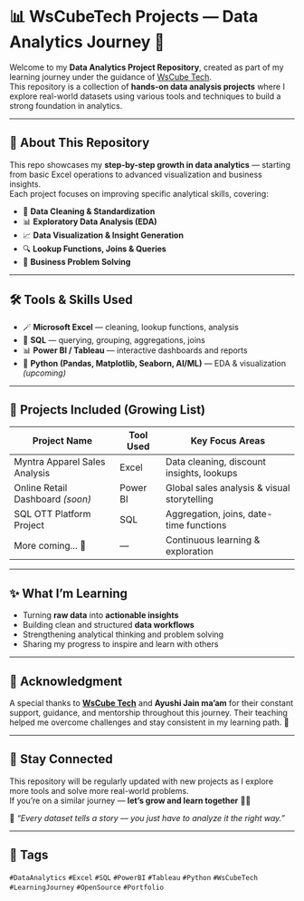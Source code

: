 # 📊 WsCubeTech Projects — Data Analytics Journey 🚀

Welcome to my **Data Analytics Project Repository**, created as part of my learning journey under the guidance of [WsCube Tech](https://www.wscubetech.com).  
This repository is a collection of **hands-on data analysis projects** where I explore real-world datasets using various tools and techniques to build a strong foundation in analytics.

---

## 🧠 About This Repository

This repo showcases my **step-by-step growth in data analytics** — starting from basic Excel operations to advanced visualization and business insights.  
Each project focuses on improving specific analytical skills, covering:

- 🧹 **Data Cleaning & Standardization**  
- 📊 **Exploratory Data Analysis (EDA)**  
- 📈 **Data Visualization & Insight Generation**  
- 🔍 **Lookup Functions, Joins & Queries**  
- 🧮 **Business Problem Solving**

---

## 🛠 Tools & Skills Used

- 🪄 **Microsoft Excel** — cleaning, lookup functions, analysis  
- 🐬 **SQL** — querying, grouping, aggregations, joins  
- 📊 **Power BI / Tableau** — interactive dashboards and reports  
- 🐍 **Python (Pandas, Matplotlib, Seaborn, AI/ML)** — EDA & visualization *(upcoming)*

---

## 📂 Projects Included (Growing List)

| Project Name                     | Tool Used | Key Focus Areas                               |
|-----------------------------------|-----------|-----------------------------------------------|
| Myntra Apparel Sales Analysis    | Excel     | Data cleaning, discount insights, lookups     |
| Online Retail Dashboard *(soon)* | Power BI  | Global sales analysis & visual storytelling   |
| SQL OTT Platform Project         | SQL       | Aggregation, joins, date-time functions       |
| More coming... 🚀                | —         | Continuous learning & exploration             |

---

## ✨ What I’m Learning

- Turning **raw data** into **actionable insights**  
- Building clean and structured **data workflows**  
- Strengthening analytical thinking and problem solving  
- Sharing my progress to inspire and learn with others

---

## 🤝 Acknowledgment

A special thanks to **[WsCube Tech](https://www.wscubetech.com)** and **Ayushi Jain ma’am** for their constant support, guidance, and mentorship throughout this journey. Their teaching helped me overcome challenges and stay consistent in my learning path. 🙏

---

## 🌱 Stay Connected

This repository will be regularly updated with new projects as I explore more tools and solve more real-world problems.  
If you’re on a similar journey — **let’s grow and learn together** 🚀✨

📌 *“Every dataset tells a story — you just have to analyze it the right way.”*

---

## 📎 Tags

`#DataAnalytics` `#Excel` `#SQL` `#PowerBI` `#Tableau` `#Python` `#WsCubeTech` `#LearningJourney` `#OpenSource` `#Portfolio`
